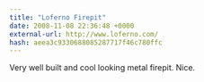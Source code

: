 ```yaml
---
title: "Loferno Firepit"
date: 2008-11-08 22:36:48 +0000
external-url: http://www.loferno.com/
hash: aeea3c9330688085287717f46c780ffc
---
```


Very well built and cool looking metal firepit. Nice.

